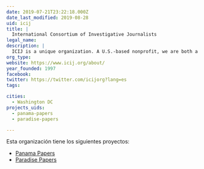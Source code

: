 ```yaml
---
date: 2019-07-21T23:22:18.000Z
date_last_modified: 2019-08-28
uid: icij
title: |
  International Consortium of Investigative Journalists
legal_name: 
description: |
  ICIJ is a unique organization. A U.S.-based nonprofit, we are both a small, resourceful newsroom with our own reporting team, as well as a global network of reporters and media organizations who work together to investigate the most important stories in the world.
org_type: 
website: https://www.icij.org/about/
year_founded: 1997
facebook: 
twitter: https://twitter.com/icijorg?lang=es
tags:

cities: 
  - Washington DC
projects_uids:
  - panama-papers
  - paradise-papers

---
```


Esta organización tiene los siguientes proyectos:

- [Panama Papers](/proyectos/panama-papers)
- [Paradise Papers](/proyectos/paradise-papers)
